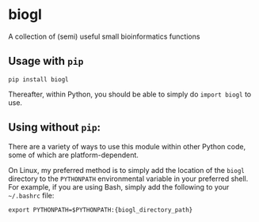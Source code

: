 # biogl
A collection of (semi) useful small bioinformatics functions

## Usage with `pip`
`pip install biogl`

Thereafter, within Python, you should be able to simply do `import biogl` to use.

## Using without `pip`:
There are a variety of ways to use this module within other Python code, some of which are platform-dependent.

On Linux, my preferred method is to simply add the location of the `biogl` directory to the `PYTHONPATH` environmental variable in your preferred shell. For example, if you are using Bash, simply add the following to your `~/.bashrc` file:

```
export PYTHONPATH=$PYTHONPATH:{biogl_directory_path}
```
